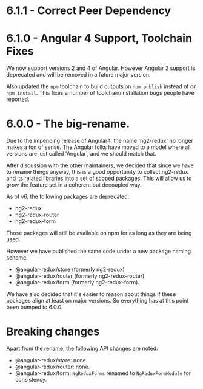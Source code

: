 # 6.1.1 - Correct Peer Dependency

# 6.1.0 - Angular 4 Support, Toolchain Fixes

We now support versions 2 and 4 of Angular. However Angular 2 support is
deprecated and will be removed in a future major version.

Also updated the `npm` toolchain to build outputs on `npm publish` instead of
on `npm install`. This fixes a number of toolchain/installation bugs people
have reported.

# 6.0.0 - The big-rename.

Due to the impending release of Angular4, the name 'ng2-redux' no longer makes
a ton of sense.  The Angular folks have moved to a model where all versions are
just called 'Angular', and we should match that.

After discussion with the other maintainers, we decided that since we have to
rename things anyway, this is a good opportunity to collect ng2-redux and its
related libraries into a set of scoped packages. This will allow us to grow
the feature set in a coherent but decoupled way.

As of v6, the following packages are deprecated:

* ng2-redux
* ng2-redux-router
* ng2-redux-form

Those packages will still be available on npm for as long as they are being used.

However we have published the same code under a new package naming scheme:

* @angular-redux/store (formerly ng2-redux)
* @angular-redux/router (formerly ng2-redux-router)
* @angular-redux/form (formerly ng2-redux-form).

We have also decided that it's easier to reason about things if these packages
align at least on major versions. So everything has at this point been bumped
to 6.0.0.

# Breaking changes

Apart from the rename, the following API changes are noted:

* @angular-redux/store: none.
* @angular-redux/router: none.
* @angular-redux/form: `NgReduxForms` renamed to `NgReduxFormModule` for consistency.
